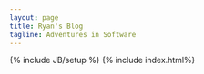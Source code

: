 ```yaml
---
layout: page
title: Ryan's Blog
tagline: Adventures in Software
---
```

{% include JB/setup %}
{% include index.html%}


